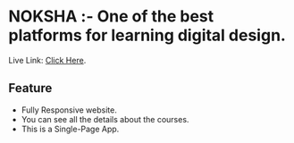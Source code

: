 # NOKSHA :- One of the best platforms for learning digital design.

Live Link: [Click Here](https://noksha.netlify.app/).

## Feature
*   Fully Responsive website.
*   You can see all the details about the courses.
*   This is a Single-Page App.